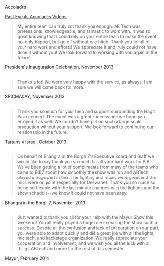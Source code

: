 Accolades
<div class = "title-header">
  <a href="/archives"> Past Events </a> 
  <a href="/accolades" class="current"> Accolades </a>
  <a href="/timelapse"> Videos </a>
</div>

>My entire team can truly not thank you enough. AB Tech was professional,
knowledgeable,
and fantastic to work with. It was so great knowing that I could rely on your
entire
team to make the event not only happen, but go off without one hitch. Thank
you for all
of your hard work and efforts! We appreciate it and truly could not have done
it without you!
We look forward to working with you again in the future!  

President's Inauguration Celebration, November 2013  
<br>
>Thanks a lot! We were very happy with the service, as always.
I am sure we will come back for more.  

SPICMACAY, November 2013  
<br>
>Thank you so much for your help and support surrounding the Hagit Yaso
concert.
The event was a great success and we hope you enjoyed it as well.
We couldn't have put on such a large scale production without your support.
We look forward to continuing our relationship in the future.  

Tartans 4 Israel, October 2013  
<br>
>On behalf of Bhangra in the Burgh 7's Executive Board and Staff we would
like to say
thank you so much for all your hard work for BIB. We've been getting a lot
of compliments
from many of the teams who came to BIB7 about how smoothly the show was run
and ABTech
played a huge part in this. The lighting and music were great and the mics
were on point
(especially for Deewane). Thank you so much so being so flexible with the
last minute
changes with the lighting and the show schedule--we know it could not have
been easy.  

Bhangra in the Burgh 7, November 2013  
<br>
>Just wanted to thank you all for your help with the Mayur Show this weekend!
You all really played a huge role in making the show such a success.
Despite all the confusion and lack of preparation on our part, you were able
to adapt
quickly and did a great job with all the lights, mic tech, and backstage
organization!
We really appreciate your cooperation and involvement, and we wish you all the
luck
with all things ABTech and more for the rest of this semester.  

Mayur, February 2014  
